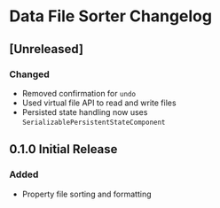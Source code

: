 # Data File Sorter Changelog

## [Unreleased]

### Changed

- Removed confirmation for `undo`
- Used virtual file API to read and write files
- Persisted state handling now uses `SerializablePersistentStateComponent`

## 0.1.0 Initial Release

### Added

- Property file sorting and formatting

